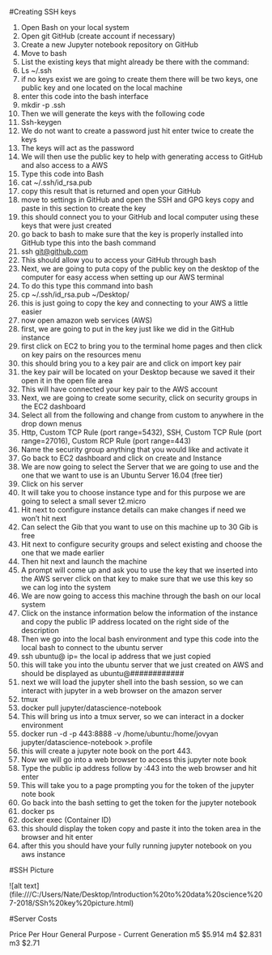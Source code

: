  #Creating SSH keys 
1. Open Bash on your local system
2.	Open git GitHub (create account if necessary) 
3.	Create a new Jupyter notebook repository on GitHub
4.	Move to bash 
5.	List the existing keys that might already be there with the command:
6.	Ls ~/.ssh
7.	if no keys exist we are going to create them there will be two keys, one public key and one located on the local machine
8.	enter this code into the bash interface
9.  mkdir -p .ssh
10.	Then we will generate the keys with the following code 
11.	Ssh-keygen
12.	We do not want to create a password just hit enter twice to create the keys
13.	The keys will act as the password
14.	We will then use the public key to help with generating access to GitHub and also access to a AWS 
15.	Type this code into Bash
16. cat ~/.ssh/id_rsa.pub
17.	copy this result that is returned and open your GitHub 
18.	move to settings in GitHub and open the SSH and GPG keys copy and paste in this section to create the key
19.	this should connect you to your GitHub and local computer using these keys that were just created
20.	go back to bash to make sure that the key is properly installed into GitHub type this into the bash command
21.	ssh git@github.com
22.	This should allow you to access your GitHub through  bash 
23.	Next, we are going to puta copy of the public key on the desktop of the computer for easy access when setting up our AWS terminal
24.	To do this type this command into bash
25.	cp ~/.ssh/id_rsa.pub ~/Desktop/
26.	this is just going to copy the key and connecting to your AWS a little easier
27.	now open amazon web services (AWS)
28.	first, we are going to put in the key just like we did in the GitHub instance
29.	first click on EC2 to bring you to the terminal home pages and then click on key pairs on the resources menu
30.	this should bring you to a key pair are and click on import key pair 
31.	the key pair will be located on your Desktop because we saved it their open it in the open file area
32.	This will have connected your key pair to the AWS account
33.	Next, we are going to create some security, click on security groups in the EC2 dashboard
34.	Select all from the following and change from custom to anywhere  in the drop down menus
35.	Http, Custom TCP Rule (port range=5432), SSH, Custom TCP Rule (port range=27016), Custom RCP Rule (port range=443)
36.	Name the security group anything that you would like and activate it
37.	Go back to EC2 dashboard and click on create and Instance 
38.	We are now going to select the Server that we are going to use and the one that we want to use is an Ubuntu Server 16.04 (free tier) 
39.	Click on his server
40.	It will take you to choose instance type and for this purpose we are going to select a small sever t2.micro
41.	Hit next to configure instance details can make changes if need we won’t hit next
42.	Can select the Gib that you want to use on this machine up to 30 Gib is free 
43.	Hit next to configure security groups and select existing and choose the one that we made earlier
44.	Then hit next and launch the machine 
45.	A prompt will come up and ask you to use the key that we inserted into the AWS server click on that key to make sure that we use this key so we can log into the system
46.	We are now going to access this machine through the bash on our local system
47.	Click on the instance information below the information of the instance and copy the public IP address located on the right side of the description
48.	 Then we go into the local bash environment and type this code into the local bash to connect to the ubuntu server 
49.	ssh ubuntu@ <ip> ip= the local ip address that we just copied
50.	this will take you into the ubuntu server that we just created on AWS and should be displayed as ubuntu@############
51.	next we will load the jupyter shell into the bash session, so we can interact with jupyter in a web browser on the amazon server
52.	tmux 
53.	docker pull jupyter/datascience-notebook
54.	This will bring us into a tmux server, so we can interact in a docker environment
55.	docker run -d -p 443:8888 -v /home/ubuntu:/home/jovyan jupyter/datascience-notebook >.profile
56.	this will create a jupyter note book on the port 443. 
57.	Now we will go into a web browser to access this jupyter note book 
58.	Type the public ip address follow by :443 into the web browser and hit enter
59.	This will take you to a page prompting you for the token of the jupyter note book
60.	Go back into the bash setting to get the token for the jupyter notebook
61.	docker ps 
62.	docker exec (Container ID)
63.	this should display the token copy and paste it into the token area in the browser and hit enter
64.	after this you should have your fully running jupyter notebook on you aws instance

#SSH Picture

![alt text] (file:///C:/Users/Nate/Desktop/Introduction%20to%20data%20science%207-2018/SSh%20key%20picture.html)

#Server Costs

Price Per Hour
General Purpose - Current Generation
m5	$5.914
m4	$2.831
m3	$2.71
